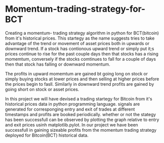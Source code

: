 # Momentum-trading-strategy-for-BCT
Creating a momentum- trading strategy algorithm in python for BCT(bitcoin) from it's historical prices.
This startegy as the name suggests tries to take advantage of the trend or movement of asset prices both in upwards or downward trend. 
If a stock has contionous upward trend or simply put it;s prices continue to rise for the past couple days then that stocks has a rising momemtum, conversely if the stocks comtinues to fall for a couple of days then that stock has falling or downward momentum.

The profits in upward momemtum are gained bt going long on stock or simply buying stocks at lower prices and then selling at higher prices before the prices begin to fasll. Similarly in downward trend profits are gained by going short on stock or asset prices.

In this project we will have devised a trading startegy for Bitcoin from it's historical prices data in python programming language.
signals are generated for corresponging entry and exit of trades at different timestamps and profits are booked periodically. 
whether or not the stategy has been successfull can be observed by plotting the graph relative to entry and exit prices usinh matplotlib.pylot. In our project we have been successfull in gaining sizeable profits from the momentum trading strategy deployed for Bitcoin(BCT) historical data.
